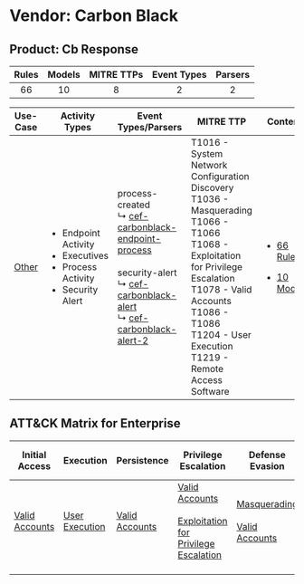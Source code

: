 Vendor: Carbon Black
====================
Product: Cb Response
--------------------
| Rules | Models | MITRE TTPs | Event Types | Parsers |
|:-----:|:------:|:----------:|:-----------:|:-------:|
|  66   |   10   |     8      |      2      |    2    |

|                Use-Case                | Activity Types                                                                                         | Event Types/Parsers                                                                                                                                                                                                                                                                                             | MITRE TTP                                                                                                                                                                                                                                           | Content                                                                                                     |
|:--------------------------------------:| ------------------------------------------------------------------------------------------------------ | --------------------------------------------------------------------------------------------------------------------------------------------------------------------------------------------------------------------------------------------------------------------------------------------------------------- | --------------------------------------------------------------------------------------------------------------------------------------------------------------------------------------------------------------------------------------------------- | ----------------------------------------------------------------------------------------------------------- |
| [Other](../../../UseCases/uc_other.md) | <ul><li>Endpoint Activity</li><li>Executives</li><li>Process Activity</li><li>Security Alert</li></ul> |  process-created<br> ↳ [cef-carbonblack-endpoint-process](Parsers/parserContent_cef-carbonblack-endpoint-process.md)<br><br> security-alert<br> ↳ [cef-carbonblack-alert](Parsers/parserContent_cef-carbonblack-alert.md)<br> ↳ [cef-carbonblack-alert-2](Parsers/parserContent_cef-carbonblack-alert-2.md)<br> | T1016 - System Network Configuration Discovery<br>T1036 - Masquerading<br>T1066 - T1066<br>T1068 - Exploitation for Privilege Escalation<br>T1078 - Valid Accounts<br>T1086 - T1086<br>T1204 - User Execution<br>T1219 - Remote Access Software<br> | [<ul><li>66 Rules</li></ul><ul><li>10 Models</li></ul>](Rules_Models/r_m_carbon_black_cb_response_Other.md) |

ATT&CK Matrix for Enterprise
----------------------------
| Initial Access                                                      | Execution                                                           | Persistence                                                         | Privilege Escalation                                                                                                                                          | Defense Evasion                                                                                                                      | Credential Access | Discovery                                                                                   | Lateral Movement | Collection | Command and Control                                                         | Exfiltration | Impact |
| ------------------------------------------------------------------- | ------------------------------------------------------------------- | ------------------------------------------------------------------- | ------------------------------------------------------------------------------------------------------------------------------------------------------------- | ------------------------------------------------------------------------------------------------------------------------------------ | ----------------- | ------------------------------------------------------------------------------------------- | ---------------- | ---------- | --------------------------------------------------------------------------- | ------------ | ------ |
| [Valid Accounts](https://attack.mitre.org/techniques/T1078)<br><br> | [User Execution](https://attack.mitre.org/techniques/T1204)<br><br> | [Valid Accounts](https://attack.mitre.org/techniques/T1078)<br><br> | [Valid Accounts](https://attack.mitre.org/techniques/T1078)<br><br>[Exploitation for Privilege Escalation](https://attack.mitre.org/techniques/T1068)<br><br> | [Masquerading](https://attack.mitre.org/techniques/T1036)<br><br>[Valid Accounts](https://attack.mitre.org/techniques/T1078)<br><br> |                   | [System Network Configuration Discovery](https://attack.mitre.org/techniques/T1016)<br><br> |                  |            | [Remote Access Software](https://attack.mitre.org/techniques/T1219)<br><br> |              |        |